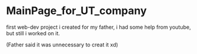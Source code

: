 # MainPage_for_UT_company
first web-dev project i created for my father, i had some help from youtube, but still i worked on it.

(Father said it was unnecessary to creat it xd)
